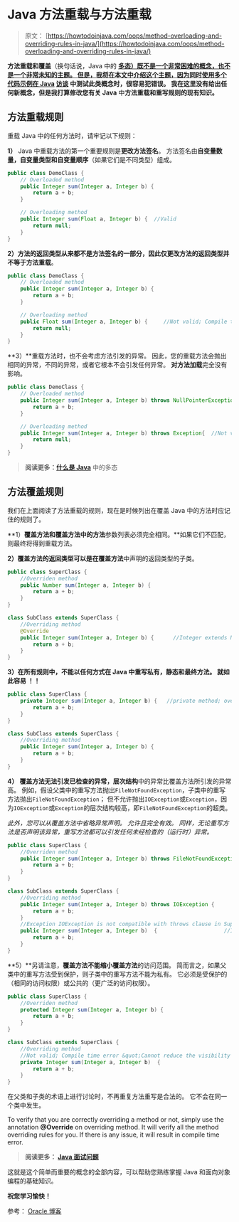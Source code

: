 # Java 方法重载与方法重载

> 原文： [https://howtodoinjava.com/oops/method-overloading-and-overriding-rules-in-java/](https://howtodoinjava.com/oops/method-overloading-and-overriding-rules-in-java/)

**方法重载和覆盖**（换句话说，Java 中的 **[多态）既不是一个非常困难的概念，也不是一个非常未知的主题。 但是，我将在本文中介绍这个主题，因为同时使用多个代码示例在 Java](//howtodoinjava.com/object-oriented/what-is-polymorphism-in-java/ "What is polymorphism in java") [**访谈**](//howtodoinjava.com/java/interviews-questions/real-java-interview-questions-asked-for-oracle-enterprise-manager-project/ "Real java interview questions asked for Oracle Enterprise Manager Project") 中测试此类概念时，很容易犯错误。 我在这里没有给出任何新概念，但是我打算修改您有关 Java** 中**方法重载和重写规则的现有知识。**

## 方法重载规则

重载 Java 中的任何方法时，请牢记以下规则：

**1）** Java 中重载方法的第一个重要规则是**更改方法签名**。 方法签名由**自变量数量，自变量类型和自变量顺序**（如果它们是不同类型）组成。

```java
public class DemoClass {
	// Overloaded method
	public Integer sum(Integer a, Integer b) {
		return a + b;
	}

	// Overloading method
	public Integer sum(Float a, Integer b) {  //Valid
		return null;
	}
}

```

**2）**方法的返回类型从来都不是方法签名的一部分，因此仅**更改方法的返回类型并不等于方法重载**。

```java
public class DemoClass {
	// Overloaded method
	public Integer sum(Integer a, Integer b) {
		return a + b;
	}

	// Overloading method
	public Float sum(Integer a, Integer b) {     //Not valid; Compile time error
		return null;
	}
}

```

**3）**重载方法时，也不会考虑方法引发的异常。 因此，您的重载方法会抛出相同的异常，不同的异常，或者它根本不会引发任何异常。 **对方法加载**完全没有影响。

```java
public class DemoClass {
	// Overloaded method
	public Integer sum(Integer a, Integer b) throws NullPointerException{
		return a + b;
	}

	// Overloading method
	public Integer sum(Integer a, Integer b) throws Exception{ 	//Not valid; Compile time error
		return null;
	}
}

```

> **阅读更多：[什么是 Java](//howtodoinjava.com/object-oriented/what-is-polymorphism-in-java/ "What is polymorphism in java")** 中的多态

## 方法覆盖规则

我们在上面阅读了方法重载的规则，现在是时候列出在覆盖 Java 中的方法时应记住的规则了。

**1）**覆盖方法和覆盖方法中的方法**参数列表必须完全相同。**如果它们不匹配，则最终将得到重载方法。

**2）**覆盖方法的**返回类型可以是在覆盖方法**中声明的返回类型的子类。

```java
public class SuperClass {
	//Overriden method
	public Number sum(Integer a, Integer b) {
		return a + b;
	}
}

class SubClass extends SuperClass {
	//Overriding method
	@Override
	public Integer sum(Integer a, Integer b) {  	//Integer extends Number; so it's valid
		return a + b;
	}
}

```

**3）**在所有规则中，不能以任何方式在 Java 中重写**私有，静态和最终方法。 就如此容易 ！！**

```java
public class SuperClass {
	private Integer sum(Integer a, Integer b) {   //private method; overriding not possible
		return a + b;
	}
}

class SubClass extends SuperClass {
	//Overriding method
	public Integer sum(Integer a, Integer b) {   
		return a + b;
	}
}

```

**4）** **覆盖方法无法引发已检查的异常，层次结构**中的异常比覆盖方法所引发的异常高。 例如，假设父类中的重写方法抛出`FileNotFoundException`，子类中的重写方法抛出`FileNotFoundException`； 但不允许抛出`IOException`或`Exception`，因为`IOException`或`Exception`的层次结构较高，即`FileNotFoundException`的超类。

*此外，您可以从覆盖方法中省略异常声明。 允许且完全有效。 同样，无论重写方法是否声明该异常，重写方法都可以引发任何未经检查的（运行时）异常。*

```java
public class SuperClass {
	//Overriden method
	public Integer sum(Integer a, Integer b) throws FileNotFoundException {
		return a + b;
	}
}

class SubClass extends SuperClass {
	//Overriding method
	public Integer sum(Integer a, Integer b) throws IOException {   	//Not valid; Compile time error
		return a + b;
	}
	//Exception IOException is not compatible with throws clause in SuperClass.sum(Integer, Integer)
	public Integer sum(Integer a, Integer b)  {						//It's valid; Don't declare the exception at all is permitted.
		return a + b;
	}
}

```

**5）**另请注意，**覆盖方法不能缩小覆盖方法**的访问范围。 简而言之，如果父类中的重写方法受到保护，则子类中的重写方法不能为私有。 它必须是受保护的（相同的访问权限）或公共的（更广泛的访问权限）。

```java
public class SuperClass {
	//Overriden method
	protected Integer sum(Integer a, Integer b) {
		return a + b;
	}
}

class SubClass extends SuperClass {
	//Overriding method
	//Not valid; Compile time error &quot;Cannot reduce the visibility of the inherited method from SuperClass&quot;
	private Integer sum(Integer a, Integer b)  {	
		return a + b;
	}
}

```

在父类和子类的术语上进行讨论时，不再重复方法重写是合法的。 它不会在同一个类中发生。

To verify that you are correctly overriding a method or not, simply use the annotation **@Override** on overriding method. It will verify all the method overriding rules for you. If there is any issue, it will result in compile time error.

> **阅读更多： [Java 面试问题](//howtodoinjava.com/java-interview-questions/ "Java Interview Questions")**

这就是这个简单而重要的概念的全部内容，可以帮助您熟练掌握 Java 和面向对象编程的基础知识。

**祝您学习愉快！**

参考： [Oracle 博客](https://docs.oracle.com/javase/tutorial/java/IandI/override.html)
